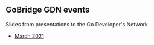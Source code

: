 ## GoBridge GDN events
Slides from presentations to the Go Developer's Network

- [March 2021](gdn-2103-gae-slides.pdf)
